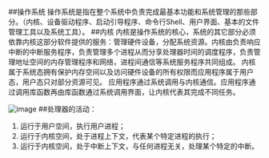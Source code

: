 ##操作系统
操作系统是指在整个系统中负责完成最基本功能和系统管理的那些部分。（内核、设备驱动程序、启动引导程序、命令行Shell、用户界面、基本的文件管理工具以及系统工具）。
##内核
内核是操作系统的核心，系统的其它部分必须依靠内核这部分软件提供的服务：管理硬件设备，分配系统资源。内核由负责响应中断的中断服务程序，负责管理多个进程从而分享处理器时间的调度程序，负责管理地址空间的内存管理程序和网络，进程间通信等系统服务程序共同组成。
内核属于系统态拥有保护内存空间以及访问硬件设备的所有权限而应用程序属于用户态，用户态只对部分资源可见。
应用程序通过系统调用与内核通信。应用程序通过调用库函数再由库函数通过系统调用界面，让内核代表其完成不同任务。

![image](https://github.com/Rouen007/luangss.github.io/tree/master/image-lib/1.1.png)
##处理器的活动：
1. 运行于用户空间，执行用户进程；
2. 运行于内核空间，处于进程上下文，代表某个特定进程的执行；
3. 运行于内核空间，处于中断上下文，与任何进程无关，处理某个特定的中断。

